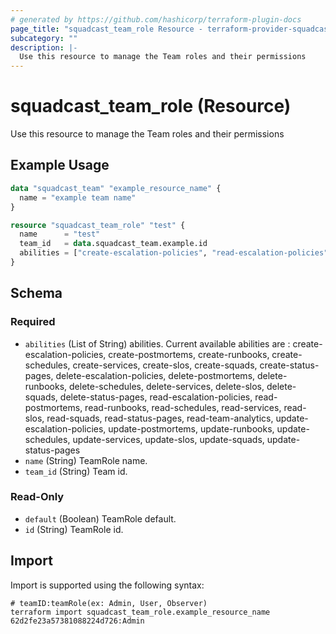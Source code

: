 ```yaml
---
# generated by https://github.com/hashicorp/terraform-plugin-docs
page_title: "squadcast_team_role Resource - terraform-provider-squadcast"
subcategory: ""
description: |-
  Use this resource to manage the Team roles and their permissions
---
```


# squadcast_team_role (Resource)

Use this resource to manage the Team roles and their permissions

## Example Usage

```terraform
data "squadcast_team" "example_resource_name" {
  name = "example team name"
}

resource "squadcast_team_role" "test" {
  name      = "test"
  team_id   = data.squadcast_team.example.id
  abilities = ["create-escalation-policies", "read-escalation-policies", "update-escalation-policies"]
}
```

<!-- schema generated by tfplugindocs -->
## Schema

### Required

- `abilities` (List of String) abilities. 
 Current available abilities are : 
 create-escalation-policies, create-postmortems, create-runbooks, create-schedules, create-services, create-slos, create-squads, create-status-pages, delete-escalation-policies, delete-postmortems, delete-runbooks, delete-schedules, delete-services, delete-slos, delete-squads, delete-status-pages, read-escalation-policies, read-postmortems, read-runbooks, read-schedules, read-services, read-slos, read-squads, read-status-pages, read-team-analytics, update-escalation-policies, update-postmortems, update-runbooks, update-schedules, update-services, update-slos, update-squads, update-status-pages
- `name` (String) TeamRole name.
- `team_id` (String) Team id.

### Read-Only

- `default` (Boolean) TeamRole default.
- `id` (String) TeamRole id.

## Import

Import is supported using the following syntax:

```shell
# teamID:teamRole(ex: Admin, User, Observer)
terraform import squadcast_team_role.example_resource_name 62d2fe23a57381088224d726:Admin
```
